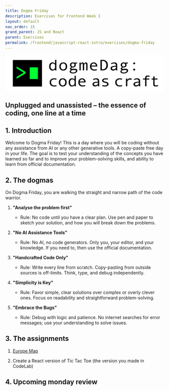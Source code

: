 ```yaml
---
title: Dogma Friday
description: Exercises for Frontend Week I
layout: default
nav_order: 15
grand_parent: JS and React
parent: Exercises
permalink: /frontend/javascript-react-intro/exercises/dogma-friday
---
```

![Codelab](./images/dogmedag_logo.png)

## Unplugged and unassisted – the essence of coding, one line at a time

## 1. Introduction

Welcome to Dogma Friday! This is a day where you will be coding without any assistance from AI or any other generative tools. A copy-paste free day in your life.  The goal is to test your understanding of the concepts you have learned so far and to improve your problem-solving skills, and ability to learn from official documentation.

## 2. The dogmas

On Dogma Friday, you are walking the straight and narrow path of the code warrior.

1. **"Analyse the problem first"**

   - Rule: No code until you have a clear plan. Use pen and paper to sketch your solution, and how you will break down the  problems.

2. **"No AI Assistance Tools"**

   - Rule: No AI, no code generators. Only you, your editor, and your knowledge. If you need to, then use the official documentation.

3. **"Handcrafted Code Only"**

   - Rule: Write every line from scratch. Copy-pasting from outside sources is off-limits. Think, type, and debug independently.

4. **"Simplicity is Key"**

   - Rule: Favor simple, clear solutions over complex or overly clever ones. Focus on readability and straightforward problem-solving.

5. **"Embrace the Bugs"**
   - Rule: Debug with logic and patience. No internet searches for error messages; use your understanding to solve issues.

## 3. The assignments

1. [Europe Map](./react_europe_map.md)

2. Create a React version of Tic Tac Toe (the version you made in CodeLab)

## 4. Upcoming monday review
